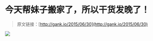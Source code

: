 # 今天帮妹子搬家了，所以干货发晚了！

> 原文链接：[http://gank.io/2015/06/30](http://gank.io/2015/06/30)

![](http://ww1.sinaimg.cn/large/610dc034jw1etlvfi6vxkj20h20o476h.jpg)

